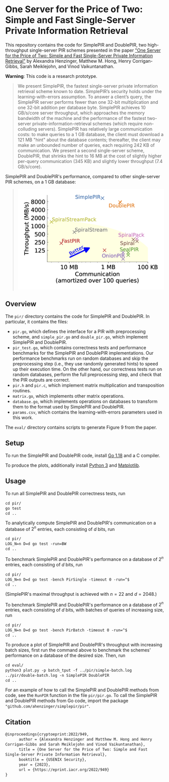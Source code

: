 # One Server for the Price of Two: Simple and Fast Single-Server Private Information Retrieval

This repository contains the code for SimplePIR and DoublePIR, two high-throughput single-server PIR schemes presented in the paper ["One Server for the Price of Two: Simple and Fast Single-Server Private Information Retrieval"](https://eprint.iacr.org/2022/949) by Alexandra Henzinger, Matthew M. Hong, Henry Corrigan-Gibbs, Sarah Meiklejohn, and Vinod Vaikuntanathan.

**Warning**: This code is a research prototype.

> We present SimplePIR, the fastest single-server private information retrieval scheme known to date. SimplePIR’s security holds under the learning-with-errors assumption. To answer a client’s query, the SimplePIR server performs fewer than one 32-bit multiplication and one 32-bit addition per database byte. SimplePIR achieves 10 GB/s/core server throughput, which approaches the memory bandwidth of the machine and the performance of the fastest two-server private-information-retrieval schemes (which require non-colluding servers). SimplePIR has relatively large communication costs: to make queries to a 1 GB database, the client must download a 121 MB "hint" about the database contents; thereafter, the client may make an unbounded number of queries, each requiring 242 KB of communication. We present a second single-server scheme, DoublePIR, that shrinks the hint to 16 MB at the cost of slightly higher per-query communication (345 KB) and slightly lower throughput (7.4 GB/s/core).

SimplePIR and DoublePIR's performance, compared to other single-server PIR schemes, on a 1 GB database:
> <img src="performance.png" width="500">

## Overview

The `pir/` directory contains the code for SimplePIR and DoublePIR. In particular, it contains the files:
- `pir.go`, which defines the interface for a PIR with preprocessing scheme, and `simple_pir.go` and `double_pir.go`, which implement SimplePIR and DoublePIR.
- `pir_test.go`, which contains correctness tests and performance benchmarks for the SimplePIR and DoublePIR implementations. Our performance benchmarks run on random databases and skip the preprocessing step (i.e., they use randomly generated hints) to speed up their execution time. On the other hand, our correctness tests run on random databases, perform the full preprocessing step, and check that the PIR outputs are correct.   
- `pir.h` and `pir.c`, which implement matrix multiplication and transposition routines.
- `matrix.go`, which implements other matrix operations.
- `database.go`, which implements operations on databases to transform them to the format used by SimplePIR and DoublePIR.
- `params.csv`, which contains the learning-with-errors parameters used in this work.

The `eval/` directory contains scripts to generate Figure 9 from the paper.

## Setup

To run the SimplePIR and DoublePIR code, install [Go 1.18](https://go.dev/) and a C compiler.

To produce the plots, additionally install [Python 3](https://www.python.org/downloads/) and [Matplotlib](https://matplotlib.org/).

## Usage

To run all SimplePIR and DoublePIR correctness tests, run 
```
cd pir/
go test
cd ..
``` 

To analytically compute SimplePIR and DoublePIR's communication on a database of $2^n$ entries, each consisting of $d$ bits, run 
```
cd pir/
LOG_N=n D=d go test -run=BW
cd ..
```

To benchmark SimplePIR and DoublePIR's performance on a database of $2^n$ entries, each consisting of $d$ bits, run 
```
cd pir/
LOG_N=n D=d go test -bench PirSingle -timeout 0 -run=^$
cd ..
``` 
(SimplePIR's maximal throughput is achieved with $n = 22$ and $d = 2048$.)

To benchmark SimplePIR and DoublePIR's performance on a database of $2^n$ entries, each consisting of $d$ bits, with batches of queries of increasing size, run 
```
cd pir/
LOG_N=n D=d go test -bench PirBatch -timeout 0 -run=^$
cd ..
``` 

To produce a plot of SimplePIR and DoublePIR's throughput with increasing batch sizes, first run the command above to benchmark the schemes' performance on a database of the desired size. Then, run
```
cd eval/
python3 plot.py -p batch_tput -f ../pir/simple-batch.log ../pir/double-batch.log -n SimplePIR DoublePIR
cd ..
```

For an example of how to call the SimplePIR and DoublePIR methods from code, see the `RunPIR` function in the file `pir/pir.go`. To call the SimplePIR and DoublePIR methods from Go code, import the package `"github.com/ahenzinger/simplepir/pir"`.

## Citation

```
@inproceedings{cryptoeprint:2022/949,
      author = {Alexandra Henzinger and Matthew M. Hong and Henry Corrigan-Gibbs and Sarah Meiklejohn and Vinod Vaikuntanathan},
      title = {One Server for the Price of Two: Simple and Fast Single-Server Private Information Retrieval},
      booktitle = {USENIX Security},
      year = {2023},
      url = {https://eprint.iacr.org/2022/949}
}
```
